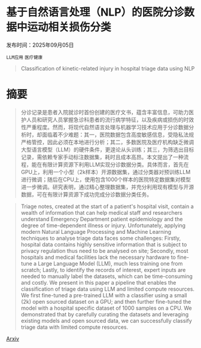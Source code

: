 # 基于自然语言处理（NLP）的医院分诊数据中运动相关损伤分类

发布时间：2025年09月05日

`LLM应用` `医疗健康`

> Classification of kinetic-related injury in hospital triage data using NLP

# 摘要

> 分诊记录是患者入院就诊时首份创建的医疗文书，蕴含丰富信息，可助力医护人员和研究人员掌握急诊科患者的流行病学特征，以及疾病或损伤的时效性严重程度。然而，将现代自然语言处理与机器学习技术应用于分诊数据分析时，却面临着不少难题：其一，医院数据包含高度敏感信息，受隐私法规严格管控，因此必须在本地进行分析；其二，多数医院及医疗机构缺乏微调大型语言模型（LLM）的硬件条件，更遑论从头训练；其三，为筛选出目标记录，需依赖专家手动标注数据集，耗时且成本高昂。本文提出了一种流程，能在有限计算资源下利用LLM实现分诊数据分类。具体而言，首先在GPU上，利用一个小型（2k样本）开源数据集，通过分类器对预训练LLM进行微调；随后在CPU上，使用包含1000个样本的医院特定数据集对模型进一步微调。研究表明，通过精心整理数据集，并充分利用现有模型与开源数据，可在有限计算资源下成功完成分诊数据分类任务。

> Triage notes, created at the start of a patient's hospital visit, contain a wealth of information that can help medical staff and researchers understand Emergency Department patient epidemiology and the degree of time-dependent illness or injury. Unfortunately, applying modern Natural Language Processing and Machine Learning techniques to analyse triage data faces some challenges: Firstly, hospital data contains highly sensitive information that is subject to privacy regulation thus need to be analysed on site; Secondly, most hospitals and medical facilities lack the necessary hardware to fine-tune a Large Language Model (LLM), much less training one from scratch; Lastly, to identify the records of interest, expert inputs are needed to manually label the datasets, which can be time-consuming and costly. We present in this paper a pipeline that enables the classification of triage data using LLM and limited compute resources. We first fine-tuned a pre-trained LLM with a classifier using a small (2k) open sourced dataset on a GPU; and then further fine-tuned the model with a hospital specific dataset of 1000 samples on a CPU. We demonstrated that by carefully curating the datasets and leveraging existing models and open sourced data, we can successfully classify triage data with limited compute resources.

[Arxiv](https://arxiv.org/abs/2509.04969)